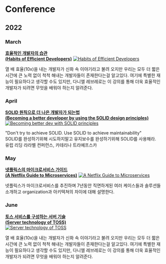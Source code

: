 # Conference

## 2022

### March

**[효율적인 개발자의 습관  
(Habits of Efficient Developers)](https://github.com/JayFreemandev/Conference/blob/main/Habits%20of%20Efficient%20Developers/README.md)**
[![Habits of Efficient Developers](https://user-images.githubusercontent.com/72185011/158063126-5b8e377e-215b-4fc1-8f1c-f04b33e2cd2b.png)](https://youtu.be/9-cyC6O81Bk)

열 배 효율(10x)을 내는 개발자가 신화 속 이야기라고 불려 오지만 우리는 모두 더 짧은 시간에 큰 노력 없이 척척 해내는 개발자들이 존재한다는걸 알고있다. 여기에 특별한 재능이 필요하다고 생각할 수도 있지만, 다니엘 레브레로는 이 강의를 통해 더욱 효율적인 개발자가 되려면 무엇을 배워야 하는지 알려준다.

### April
**[SOLID 원칙으로 더 나은 개발자가 되는법  
(Becoming a better developer by using the SOLID design principles)](https://github.com/JayFreemandev/Conference/tree/main/Becoming%20a%20better%20developer%20by%20using%20the%20SOLID%20design%20principles)**
[![Becoming better dev with SOLID principles](https://user-images.githubusercontent.com/72185011/158067792-e4add847-4526-4ed7-96e9-eb3170414e1b.png)](https://www.youtube.com/watch?v=rtmFCcjEgEw&pp=ugMICgJrbxABGAE%3D)

"Don't try to achieve SOLID. Use SOLID to achieve maintainability"  
SOLID를 완성하기위해 시도하지말고 유지보수를 완성하기위해 SOLID를 사용해라.  
유럽 리딩 라라벨 컨퍼런스, 카테리나 트라예프스카  

### May

**[넷플릭스의 마이크로서비스 가이드  
(A Netflix Guide to Microservices)](https://github.com/JayFreemandev/Conference/tree/main/A%20Netflix%20Guide%20to%20Microservices)**
[![A Netflix Guide to Microservices](https://user-images.githubusercontent.com/72185011/171405373-24027b6d-b266-438e-90a4-00d8b4442f80.png)](https://www.youtube.com/watch?v=V_oxbj-a1wQ)

넷플릭스가 마이크로서비스를 추진하며 7년동안 직면하게된 여러 케이스들과 솔루션들 소개하고 organization과 아키텍쳐의 차이에 대해 설명한다.

### June
**[토스 서비스를 구성하는 서버 기술  
(Server technology of TOSS)](https://github.com/JayFreemandev/Conference/blob/main/Habits%20of%20Efficient%20Developers/README.md)**  
[![Server technology of TOSS](https://user-images.githubusercontent.com/72185011/171407219-e66ab8b4-e137-4623-ad6e-6c32f647b2a0.png)](https://youtu.be/9-cyC6O81Bk)

열 배 효율(10x)을 내는 개발자가 신화 속 이야기라고 불려 오지만 우리는 모두 더 짧은 시간에 큰 노력 없이 척척 해내는 개발자들이 존재한다는걸 알고있다. 여기에 특별한 재능이 필요하다고 생각할 수도 있지만, 다니엘 레브레로는 이 강의를 통해 더욱 효율적인 개발자가 되려면 무엇을 배워야 하는지 알려준다.
